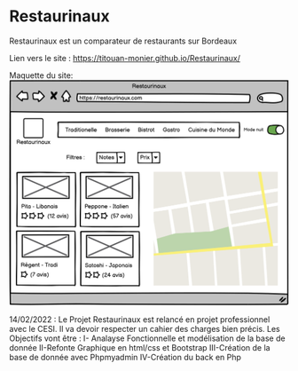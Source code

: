 # Restaurinaux

Restaurinaux est un comparateur de restaurants sur Bordeaux

Lien vers le site : https://titouan-monier.github.io/Restaurinaux/

Maquette du site:
![maquette](Maquette.png "Maquette")

14/02/2022 : Le Projet Restaurinaux est relancé en projet professionnel avec le CESI.
Il va devoir respecter un cahier des charges bien précis.
Les Objectifs vont être :
  I- Analayse Fonctionnelle et modélisation de la base de donnée
  II-Refonte Graphique en html/css et Bootstrap
  III-Création de la base de donnée avec Phpmyadmin
  IV-Création du back en Php

